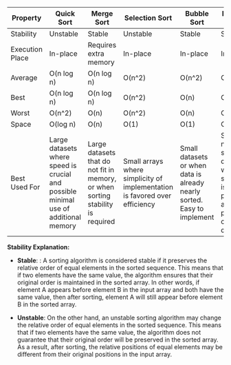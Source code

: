 | Property          | Quick Sort | Merge Sort          | Selection Sort    | Bubble Sort       | Insertion Sort    |
|-------------------|------------|---------------------|-------------------|-------------------|-------------------|
| Stability         | Unstable   | Stable              | Unstable          | Stable            | Stable            |
| Execution Place   | In-place   | Requires extra memory | In-place         | In-place          | In-place          |
| Average           | O(n log n) | O(n log n)          | O(n^2)            | O(n^2)            | O(n^2)            |
| Best              | O(n log n) | O(n log n)          | O(n^2)            | O(n)              | O(n)              |
| Worst             | O(n^2)     | O(n)                | O(n^2)            | O(n)              | O(1)              |
| Space             | O(log n)   | O(n)                | O(1)              | O(1)              | O(1)              |
| Best Used For     | Large datasets where speed is crucial and possible minimal use of additional memory | Large datasets that do not fit in memory, or when sorting stability is required | Small arrays where simplicity of implementation is favored over efficiency | Small datasets or when data is already nearly sorted. Easy to implement | Small or nearly sorted datasets, where simplicity is preferred, and for partially ordered data |


**Stability Explanation:**

- **Stable**: : A sorting algorithm is considered stable if it preserves the relative order of equal elements in the sorted sequence. This means that if two elements have the same value, the algorithm ensures that their original order is maintained in the sorted array. In other words, if element A appears before element B in the input array and both have the same value, then after sorting, element A will still appear before element B in the sorted array.
  
- **Unstable**: On the other hand, an unstable sorting algorithm may change the relative order of equal elements in the sorted sequence. This means that if two elements have the same value, the algorithm does not guarantee that their original order will be preserved in the sorted array. As a result, after sorting, the relative positions of equal elements may be different from their original positions in the input array.
